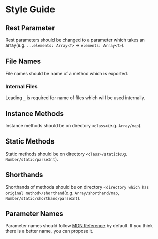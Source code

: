 # Style Guide

## Rest Parameter
Rest parameters should be changed to a parameter which takes an array(e.g. `...elements: Array<T>` &rarr; `elements: Array<T>`).

## File Names
File names should be name of a method which is exported.

### Internal Files
Leading `_` is required for name of files which will be used internally.

## Instance Methods
Instance methods should be on directory `<class>`(e.g. `Array/map`).

## Static Methods
Static methods should be on directory `<class>/static`(e.g. `Number/static/parseInt`).

## Shorthands
Shorthands of methods should be on directory `<directory which has original method>/shorthand`(e.g. `Array/shorthand/map`, `Number/static/shorthand/parseInt`).

## Parameter Names
Parameter names should follow [MDN Reference](https://developer.mozilla.org/docs/Web/JavaScript/Reference) by default.
If you think there is a better name, you can propose it.
